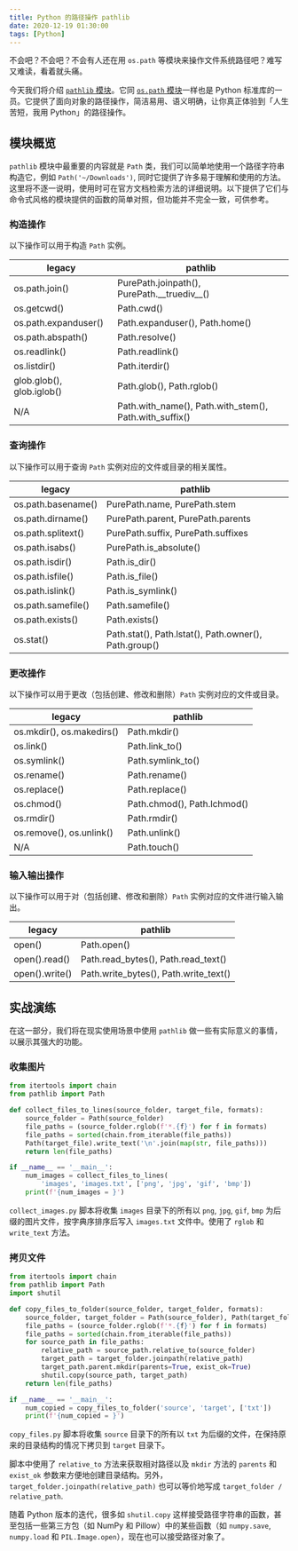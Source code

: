 ```yaml
---
title: Python 的路径操作 pathlib
date: 2020-12-19 01:30:00
tags: [Python]
---
```


不会吧？不会吧？不会有人还在用 `os.path` 等模块来操作文件系统路径吧？难写又难读，看着就头痛。

今天我们将介绍 [`pathlib` 模块](https://docs.python.org/zh-cn/3/library/pathlib.html)。它同 [`os.path` 模块](https://docs.python.org/zh-cn/3/library/zh-cn/os.path.html)一样也是 Python 标准库的一员。它提供了面向对象的路径操作，简洁易用、语义明确，让你真正体验到「人生苦短，我用 Python」的路径操作。

## 模块概览

`pathlib` 模块中最重要的内容就是 `Path` 类，我们可以简单地使用一个路径字符串构造它，例如 `Path('~/Downloads')`, 同时它提供了许多易于理解和使用的方法。这里将不逐一说明，使用时可在官方文档检索方法的详细说明。以下提供了它们与命令式风格的模块提供的函数的简单对照，但功能并不完全一致，可供参考。

<!-- more -->

### 构造操作

以下操作可以用于构造 `Path` 实例。

| legacy                    | pathlib                                                |
| ------------------------- | ------------------------------------------------------ |
| os.path.join()            | PurePath.joinpath(), PurePath.\_\_truediv\_\_()        |
| os.getcwd()               | Path.cwd()                                             |
| os.path.expanduser()      | Path.expanduser(), Path.home()                         |
| os.path.abspath()         | Path.resolve()                                         |
| os.readlink()             | Path.readlink()                                        |
| os.listdir()              | Path.iterdir()                                         |
| glob.glob(), glob.iglob() | Path.glob(), Path.rglob()                              |
| N/A                       | Path.with_name(), Path.with_stem(), Path.with_suffix() |

### 查询操作

以下操作可以用于查询 `Path` 实例对应的文件或目录的相关属性。

| legacy             | pathlib                                               |
| ------------------ | ----------------------------------------------------- |
| os.path.basename() | PurePath.name, PurePath.stem                          |
| os.path.dirname()  | PurePath.parent, PurePath.parents                     |
| os.path.splitext() | PurePath.suffix, PurePath.suffixes                    |
| os.path.isabs()    | PurePath.is_absolute()                                |
| os.path.isdir()    | Path.is_dir()                                         |
| os.path.isfile()   | Path.is_file()                                        |
| os.path.islink()   | Path.is_symlink()                                     |
| os.path.samefile() | Path.samefile()                                       |
| os.path.exists()   | Path.exists()                                         |
| os.stat()          | Path.stat(), Path.lstat(), Path.owner(), Path.group() |

### 更改操作

以下操作可以用于更改（包括创建、修改和删除）`Path` 实例对应的文件或目录。

| legacy                    | pathlib                     |
| ------------------------- | --------------------------- |
| os.mkdir(), os.makedirs() | Path.mkdir()                |
| os.link()                 | Path.link_to()              |
| os.symlink()              | Path.symlink_to()           |
| os.rename()               | Path.rename()               |
| os.replace()              | Path.replace()              |
| os.chmod()                | Path.chmod(), Path.lchmod() |
| os.rmdir()                | Path.rmdir()                |
| os.remove(), os.unlink()  | Path.unlink()               |
| N/A                       | Path.touch()                |

### 输入输出操作

以下操作可以用于对（包括创建、修改和删除）`Path` 实例对应的文件进行输入输出。

| legacy         | pathlib                               |
| -------------- | ------------------------------------- |
| open()         | Path.open()                           |
| open().read()  | Path.read_bytes(), Path.read_text()   |
| open().write() | Path.write_bytes(), Path.write_text() |

## 实战演练

在这一部分，我们将在现实使用场景中使用 `pathlib` 做一些有实际意义的事情，以展示其强大的功能。

### 收集图片

```python collect_images.py
from itertools import chain
from pathlib import Path

def collect_files_to_lines(source_folder, target_file, formats):
    source_folder = Path(source_folder)
    file_paths = (source_folder.rglob(f'*.{f}') for f in formats)
    file_paths = sorted(chain.from_iterable(file_paths))
    Path(target_file).write_text('\n'.join(map(str, file_paths)))
    return len(file_paths)

if __name__ == '__main__':
    num_images = collect_files_to_lines(
        'images', 'images.txt', ['png', 'jpg', 'gif', 'bmp'])
    print(f'{num_images = }')
```

`collect_images.py` 脚本将收集 `images` 目录下的所有以 `png`, `jpg`, `gif`, `bmp` 为后缀的图片文件，按字典序排序后写入 `images.txt` 文件中。使用了 `rglob` 和 `write_text` 方法。

### 拷贝文件

```python copy_files.py
from itertools import chain
from pathlib import Path
import shutil

def copy_files_to_folder(source_folder, target_folder, formats):
    source_folder, target_folder = Path(source_folder), Path(target_folder)
    file_paths = (source_folder.rglob(f'*.{f}') for f in formats)
    file_paths = sorted(chain.from_iterable(file_paths))
    for source_path in file_paths:
        relative_path = source_path.relative_to(source_folder)
        target_path = target_folder.joinpath(relative_path)
        target_path.parent.mkdir(parents=True, exist_ok=True)
        shutil.copy(source_path, target_path)
    return len(file_paths)

if __name__ == '__main__':
    num_copied = copy_files_to_folder('source', 'target', ['txt'])
    print(f'{num_copied = }')
```

`copy_files.py` 脚本将收集 `source` 目录下的所有以 `txt` 为后缀的文件，在保持原来的目录结构的情况下拷贝到 `target` 目录下。

脚本中使用了 `relative_to` 方法来获取相对路径以及 `mkdir` 方法的 `parents` 和 `exist_ok` 参数来方便地创建目录结构。另外，`target_folder.joinpath(relative_path)` 也可以等价地写成 `target_folder / relative_path`.

随着 Python 版本的迭代，很多如 `shutil.copy` 这样接受路径字符串的函数，甚至包括一些第三方包（如 NumPy 和 Pillow）中的某些函数（如 `numpy.save`, `numpy.load` 和 `PIL.Image.open`），现在也可以接受路径对象了。
